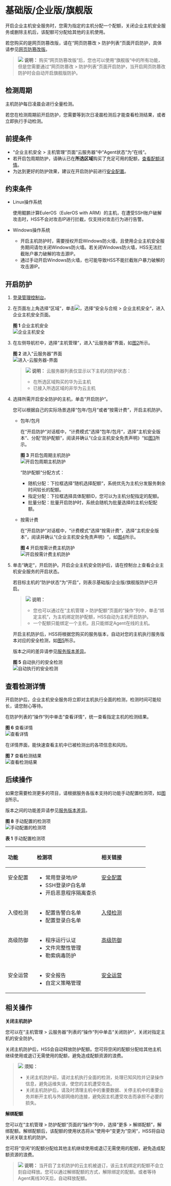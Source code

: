 # 基础版/企业版/旗舰版<a name="hss_01_0230"></a>

开启企业主机安全服务时，您需为指定的主机分配一个配额，关闭企业主机安全服务或删除主机后，该配额可分配给其他的主机使用。

若您购买的是网页防篡改版，请在“网页防篡改  \>  防护列表“页面开启防护，具体请参见[网页防篡改版](网页防篡改版-1.md)。

>![](public_sys-resources/icon-note.gif) **说明：** 
>购买“网页防篡改版“后，您也可以使用“旗舰版“中的所有功能，但是您需要通过“网页防篡改  \>  防护列表“页面开启防护，当开启网页防篡改防护时会自动开启旗舰版防护。

## 检测周期<a name="section1791462515136"></a>

主机防护每日凌晨会进行全量检测。

若您在检测周期前开启防护，您需要等到次日凌晨检测后才能查看检测结果，或者立即执行手动检测。

## 前提条件<a name="section2256777914731"></a>

-   “企业主机安全  \>  主机管理“页面“云服务器“中“Agent状态“为“在线“。
-   若开启包周期防护，请确认已在**所选区域**购买了充足可用的配额，[查看配额详情](https://support.huaweicloud.com/hss_faq/hss_01_0156.html#section0)。
-   为达到更好的防护效果，建议在开启防护前进行[安全配置](安全配置.md)。

## 约束条件<a name="section76033247421"></a>

-   Linux操作系统

    使用鲲鹏计算EulerOS（EulerOS with ARM）的主机，在遭受SSH账户破解攻击时，HSS不会对攻击IP进行拦截，仅支持对攻击行为进行告警。

-   Windows操作系统
    -   开启主机防护时，需要授权开启Windows防火墙，且使用企业主机安全服务期间请勿关闭Windows防火墙。若关闭Windows防火墙，HSS无法拦截账户暴力破解的攻击源IP。
    -   通过手动开启Windows防火墙，也可能导致HSS不能拦截账户暴力破解的攻击源IP。


## 开启防护<a name="section570311385210"></a>

1.  [登录管理控制台](https://console.huaweicloud.com)。
2.  在页面左上角选择“区域“，单击![](figures/icon-servicelist.png)，选择“安全与合规  \>  企业主机安全“，进入企业主机安全页面。

    **图 1**  企业主机安全<a name="hss_01_0229_fig65591238182410"></a>  
    ![](figures/企业主机安全.png "企业主机安全")

3.  在左侧导航栏中，选择“主机管理“，进入“云服务器“界面，如[图2](#fig4214155420111)所示。

    **图 2**  进入“云服务器”界面<a name="fig4214155420111"></a>  
    ![](figures/进入-云服务器-界面.png "进入-云服务器-界面")

    >![](public_sys-resources/icon-note.gif) **说明：** 
    >云服务器列表仅显示以下主机的防护状态：
    >-   在所选区域购买的华为云主机
    >-   已接入所选区域的非华为云主机

4.  选择所需开启安全防护的主机，单击“开启防护“。

    您可以根据自己的实际场景选择“包年/包月“或者“按需计费“，开启主机防护。

    -   包年/包月

        在“开启防护“对话框中，“计费模式“选择“包年/包月“，选择“主机安全版本“、分配“防护配额“，阅读并确认“《企业主机安全免责声明》“如[图3](#fig1866892295111)所示。

        **图 3**  开启包周期主机防护<a name="fig1866892295111"></a>  
        ![](figures/开启包周期主机防护.png "开启包周期主机防护")

        “防护配额“分配方式：

        -   随机分配：下拉框选择“随机选择配额“，系统优先为主机分发服务剩余时间较长的配额。
        -   指定分配：下拉框选择具体配额ID，您可以为主机分配指定的配额。
        -   批量分配：批量开启防护时，系统会随机为批量选择的主机分配配额。

    -   按需计费

        在“开启防护“对话框中，“计费模式“选择“按需计费“，选择“主机安全版本“，阅读并确认“《企业主机安全免责声明》“，如[图4](#fig34971348227)所示。

        **图 4**  开启按需计费主机防护<a name="fig34971348227"></a>  
        ![](figures/开启按需计费主机防护.png "开启按需计费主机防护")

5.  单击“确定“，开启防护。开启企业主机安全防护后，请在控制台上查看企业主机安全服务的开启状态。

    若目标主机的“防护状态“为“开启“，则表示基础版/企业版/旗舰版防护已开启。

    >![](public_sys-resources/icon-note.gif) **说明：** 
    >-   您也可以通过在“主机管理  \>  防护配额“页面的“操作“列中，单击“绑定主机“，为主机绑定防护配额，HSS自动为主机开启防护。
    >-   一个配额只能绑定一个主机，且只能绑定Agent在线的主机。

    开启主机防护后，HSS将根据您购买的服务版本，自动对您的主机执行服务版本对应的安全检测，如[图5](#fig1674713318538)所示。

    版本之间的差异请参见[服务版本差异](https://support.huaweicloud.com/productdesc-hss/hss_01_0136.html)。

    **图 5**  自动执行的安全检测<a name="fig1674713318538"></a>  
    ![](figures/自动执行的安全检测.png "自动执行的安全检测")


## 查看检测详情<a name="section174914654610"></a>

开启防护后，企业主机安全服务将立即对主机执行全面的检测，检测时间可能较长，请您耐心等待。

在防护列表的“操作“列中单击“查看详情“，统一查看指定主机的检测结果。

**图 6**  查看详情<a name="fig15191163324115"></a>  
![](figures/查看详情.png "查看详情")

在详情界面，能快速查看主机中已被检测出的各项信息和风险。

**图 7**  查看检测结果<a name="fig1287512514388"></a>  
![](figures/查看检测结果.png "查看检测结果")

## 后续操作<a name="section4937102714180"></a>

如果您需要检测更多的项目，请根据服务各版本支持的功能手动配置检测项，如[图8](#fig104989914551)所示。

版本之间的功能差异请参见[服务版本差异](https://support.huaweicloud.com/productdesc-hss/hss_01_0136.html)。

**图 8**  手动配置的检测项<a name="fig104989914551"></a>  
![](figures/手动配置的检测项.png "手动配置的检测项")

**表 1**  手动配置检测项

<a name="table1273213527435"></a>
<table><thead align="left"><tr id="row1273315524434"><th class="cellrowborder" valign="top" width="20.6020602060206%" id="mcps1.2.4.1.1"><p id="p6733175219434"><a name="p6733175219434"></a><a name="p6733175219434"></a>功能</p>
</th>
<th class="cellrowborder" valign="top" width="46.06460646064606%" id="mcps1.2.4.1.2"><p id="p207331527439"><a name="p207331527439"></a><a name="p207331527439"></a>检测项</p>
</th>
<th class="cellrowborder" valign="top" width="33.33333333333333%" id="mcps1.2.4.1.3"><p id="p873315214313"><a name="p873315214313"></a><a name="p873315214313"></a>相关链接</p>
</th>
</tr>
</thead>
<tbody><tr id="row273311528431"><td class="cellrowborder" valign="top" width="20.6020602060206%" headers="mcps1.2.4.1.1 "><p id="p07331352154313"><a name="p07331352154313"></a><a name="p07331352154313"></a>安全配置</p>
</td>
<td class="cellrowborder" valign="top" width="46.06460646064606%" headers="mcps1.2.4.1.2 "><a name="ul238519481451"></a><a name="ul238519481451"></a><ul id="ul238519481451"><li>常用登录地/IP</li><li>SSH登录IP白名单</li><li>开启恶意程序隔离查杀</li></ul>
</td>
<td class="cellrowborder" valign="top" width="33.33333333333333%" headers="mcps1.2.4.1.3 "><p id="p77331552144315"><a name="p77331552144315"></a><a name="p77331552144315"></a><a href="安全配置.md">安全配置</a></p>
</td>
</tr>
<tr id="row773345274312"><td class="cellrowborder" valign="top" width="20.6020602060206%" headers="mcps1.2.4.1.1 "><p id="p873315529438"><a name="p873315529438"></a><a name="p873315529438"></a>入侵检测</p>
</td>
<td class="cellrowborder" valign="top" width="46.06460646064606%" headers="mcps1.2.4.1.2 "><a name="ul137171794715"></a><a name="ul137171794715"></a><ul id="ul137171794715"><li>配置告警白名单</li><li>配置登录白名单</li></ul>
</td>
<td class="cellrowborder" valign="top" width="33.33333333333333%" headers="mcps1.2.4.1.3 "><p id="p18733352144315"><a name="p18733352144315"></a><a name="p18733352144315"></a><a href="入侵检测.md">入侵检测</a></p>
</td>
</tr>
<tr id="row17733115211433"><td class="cellrowborder" valign="top" width="20.6020602060206%" headers="mcps1.2.4.1.1 "><p id="p1973345216435"><a name="p1973345216435"></a><a name="p1973345216435"></a>高级防御</p>
</td>
<td class="cellrowborder" valign="top" width="46.06460646064606%" headers="mcps1.2.4.1.2 "><a name="ul1486399194711"></a><a name="ul1486399194711"></a><ul id="ul1486399194711"><li>程序运行认证</li><li>文件完整性管理</li><li>勒索病毒防护</li></ul>
</td>
<td class="cellrowborder" valign="top" width="33.33333333333333%" headers="mcps1.2.4.1.3 "><p id="p1373355264318"><a name="p1373355264318"></a><a name="p1373355264318"></a><a href="高级防御.md">高级防御</a></p>
</td>
</tr>
<tr id="row1739315273442"><td class="cellrowborder" valign="top" width="20.6020602060206%" headers="mcps1.2.4.1.1 "><p id="p3394192744417"><a name="p3394192744417"></a><a name="p3394192744417"></a>安全运营</p>
</td>
<td class="cellrowborder" valign="top" width="46.06460646064606%" headers="mcps1.2.4.1.2 "><a name="ul1748994214718"></a><a name="ul1748994214718"></a><ul id="ul1748994214718"><li>安全报告</li><li>自定义策略管理</li></ul>
</td>
<td class="cellrowborder" valign="top" width="33.33333333333333%" headers="mcps1.2.4.1.3 "><p id="p19394227144419"><a name="p19394227144419"></a><a name="p19394227144419"></a><a href="安全运营.md">安全运营</a></p>
</td>
</tr>
</tbody>
</table>

## 相关操作<a name="section88524719456"></a>

**关闭主机防护**

您可以在“主机管理  \>  云服务器“列表的“操作“列中单击“关闭防护“，关闭对指定主机的安全防护。

关闭主机防护后，HSS会自动释放防护配额。您可将空闲的配额分配给其他主机继续使用或退订无需使用的配额，避免造成配额资源的浪费。

>![](public_sys-resources/icon-notice.gif) **须知：** 
>-   关闭主机防护前，请对主机执行全面的检测，处理已知风险并记录操作信息，避免运维失误，使您的主机遭受攻击。
>-   关闭主机防护后，请及时清理主机中的重要数据、关停主机中的重要业务并断开主机与外部网络的连接，避免因主机遭受攻击而承担不必要的损失。

**解绑配额**

您可以在“主机管理  \>  防护配额“页面的“操作“列中，选择“更多 \> 解绑配额”，解绑配额。解绑配额后，该配额的使用状态将从“使用中“变更为“空闲“，HSS将自动关闭关联主机的防护。

您可将“空闲“的配额分配给其他主机继续使用或退订无需使用的配额，避免造成配额资源的浪费。

>![](public_sys-resources/icon-note.gif) **说明：** 
>当开启了主机防护的云主机被退订，该云主机绑定的配额不会立刻自动释放。您可以通过解绑配额的方式，解除绑定的配额。或者等待Agent离线30天后，自动释放配额。

